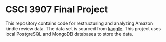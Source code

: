 # CSCI 3907 Final Project

This repository contains code for restructuring and analyzing Amazon kindle review data. The data set is sourced from [kaggle](https://www.kaggle.com/datasets/bharadwaj6/kindle-reviews). This project uses local PostgreSQL and MongoDB databases to store the data. 

